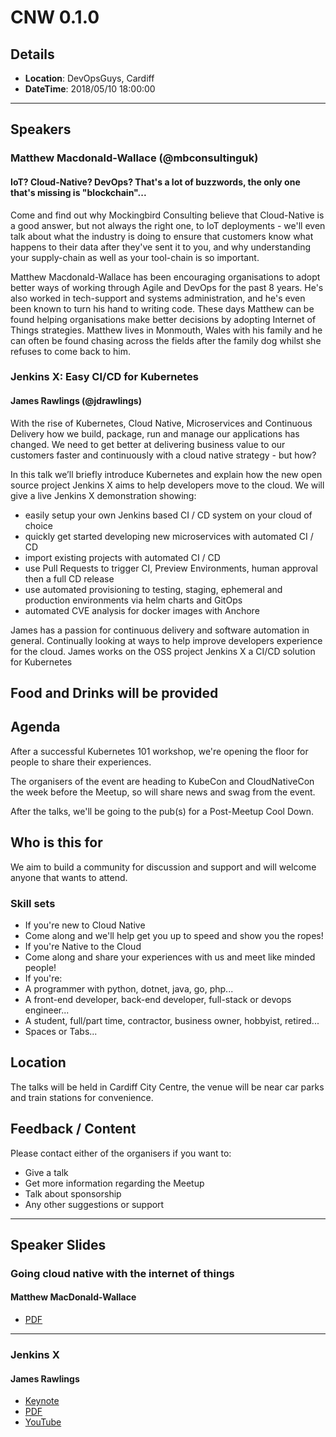 # CNW 0.1.0

## Details

* **Location**: DevOpsGuys, Cardiff
* **DateTime**: 2018/05/10 18:00:00

___

## Speakers

### Matthew Macdonald-Wallace (@mbconsultinguk)

#### IoT? Cloud-Native? DevOps? That's a lot of buzzwords, the only one that's missing is "blockchain"...

Come and find out why Mockingbird Consulting believe that Cloud-Native is a good answer, but not always the right one, to IoT deployments - we'll even talk about what the industry is doing to ensure that customers know what happens to their data after they've sent it to you, and why understanding your supply-chain as well as your tool-chain is so important.

Matthew Macdonald-Wallace has been encouraging organisations to adopt better ways of working through Agile and DevOps for the past 8 years. He's also worked in tech-support and systems administration, and he's even been known to turn his hand to writing code.
These days Matthew can be found helping organisations make better decisions by adopting Internet of Things strategies.
Matthew lives in Monmouth, Wales with his family and he can often be found chasing across the fields after the family dog whilst she refuses to come back to him.

### Jenkins X: Easy CI/CD for Kubernetes

#### James Rawlings (@jdrawlings)

With the rise of Kubernetes, Cloud Native, Microservices and Continuous Delivery how we build, package, run and manage our applications has changed. We need to get better at delivering business value to our customers faster and continuously with a cloud native strategy - but how?

In this talk we’ll briefly introduce Kubernetes and explain how the new open source project Jenkins X aims to help developers move to the cloud. We will give a live Jenkins X demonstration showing:

* easily setup your own Jenkins based CI / CD system on your cloud of choice
* quickly get started developing new microservices with automated CI / CD
* import existing projects with automated CI / CD
* use Pull Requests to trigger CI, Preview Environments, human approval then a full CD release
* use automated provisioning to testing, staging, ephemeral and production environments via helm charts and GitOps
* automated CVE analysis for docker images with Anchore

James has a passion for continuous delivery and software automation in general. Continually looking at ways to help improve developers experience for the cloud. James works on the OSS project Jenkins X a CI/CD solution for Kubernetes

## Food and Drinks will be provided

## Agenda

After a successful Kubernetes 101 workshop, we're opening the floor for people to share their experiences.

The organisers of the event are heading to KubeCon and CloudNativeCon the week before the Meetup, so will share news and swag from the event.

After the talks, we'll be going to the pub(s) for a Post-Meetup Cool Down.

## Who is this for

We aim to build a community for discussion and support and will welcome anyone that wants to attend.

### Skill sets

* If you're new to Cloud Native
* Come along and we'll help get you up to speed and show you the ropes!
* If you're Native to the Cloud
* Come along and share your experiences with us and meet like minded people!
* If you're:
* A programmer with python, dotnet, java, go, php...
* A front-end developer, back-end developer, full-stack or devops engineer...
* A student, full/part time, contractor, business owner, hobbyist, retired...
* Spaces or Tabs...

## Location

The talks will be held in Cardiff City Centre, the venue will be near car parks and train stations for convenience.

## Feedback / Content

Please contact either of the organisers if you want to:

* Give a talk
* Get more information regarding the Meetup
* Talk about sponsorship
* Any other suggestions or support

---

## Speaker Slides

### Going cloud native with the internet of things

#### Matthew MacDonald-Wallace

* [PDF](https://www.dropbox.com/s/uons3fdfeq6pr4q/1.pdf?dl=0)

---

### Jenkins X

#### James Rawlings

* [Keynote](https://www.dropbox.com/s/4wwumc9s8qevk8a/2.key?dl=0)
* [PDF](https://www.dropbox.com/s/2l3yudybl8dx4j7/2.pdf?dl=0)
* [YouTube](https://youtu.be/ZIK0BSimOBM)